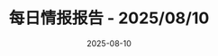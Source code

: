 ---
title: '每日情报报告 - 2025/08/10'
date: '2025-08-10'
data:
  - title: "Deep Dive into Modern CSS Techniques"
    content: "An article exploring the latest features in CSS like container queries and `:has()` selector."
    link: "https://example.com/test-link3"
    publishDate: "2025-08-10 11:00:00"
    points: 250
    source: "Dev.to"
    extra: ""
---